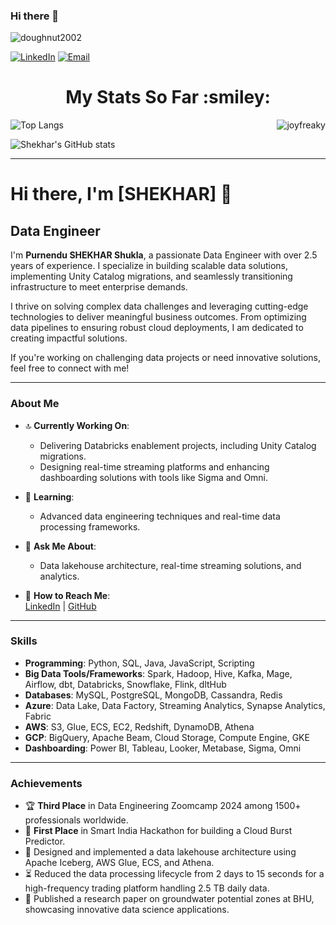 ### Hi there 👋


<p align="left"> <img src="https://komarev.com/ghpvc/?username=doughnut2002&label=Profile%20views&color=0e75b6&style=flat" alt="doughnut2002" /> </p>

[![LinkedIn](https://img.shields.io/badge/LinkedIn-Connect-blue)](https://linkedin.com/in/shekhar888)
[![Email](https://img.shields.io/badge/Email-Contact%20Me-green)](mailto:shekhar888700@gmail.com)

<h1 align="center">My Stats So Far  :smiley:</h1>
<p><img align="right" src="https://github-readme-streak-stats.herokuapp.com/?user=doughnut2002&" alt="joyfreaky" /></p>

![Top Langs](https://github-readme-stats.vercel.app/api/top-langs/?username=doughnut2002&size_weight=0.25&count_weight=0.75)

![Shekhar's GitHub stats](https://github-readme-stats.vercel.app/api?username=doughnut2002&hide=contribs,prs&show_icons=true)

---

# Hi there, I'm [SHEKHAR] 👋

## Data Engineer

I'm **Purnendu SHEKHAR Shukla**, a passionate Data Engineer with over 2.5 years of experience. I specialize in building scalable data solutions, implementing Unity Catalog migrations, and seamlessly transitioning infrastructure to meet enterprise demands.  

I thrive on solving complex data challenges and leveraging cutting-edge technologies to deliver meaningful business outcomes. From optimizing data pipelines to ensuring robust cloud deployments, I am dedicated to creating impactful solutions.  

If you're working on challenging data projects or need innovative solutions, feel free to connect with me!

---

### About Me  

- 🔝 **Currently Working On**:  
  - Delivering Databricks enablement projects, including Unity Catalog migrations.  
  - Designing real-time streaming platforms and enhancing dashboarding solutions with tools like Sigma and Omni.  

- 🌱 **Learning**:  
  - Advanced data engineering techniques and real-time data processing frameworks.  

- 💬 **Ask Me About**:  
  - Data lakehouse architecture, real-time streaming solutions, and analytics.  

- 📧 **How to Reach Me**:  
  [LinkedIn](https://www.linkedin.com/in/doughnut2002) | [GitHub](https://github.com/doughnut2002)

---

### Skills  

- **Programming**: Python, SQL, Java, JavaScript, Scripting  
- **Big Data Tools/Frameworks**: Spark, Hadoop, Hive, Kafka, Mage, Airflow, dbt, Databricks, Snowflake, Flink, dltHub  
- **Databases**: MySQL, PostgreSQL, MongoDB, Cassandra, Redis  
- **Azure**: Data Lake, Data Factory, Streaming Analytics, Synapse Analytics, Fabric  
- **AWS**: S3, Glue, ECS, EC2, Redshift, DynamoDB, Athena  
- **GCP**: BigQuery, Apache Beam, Cloud Storage, Compute Engine, GKE  
- **Dashboarding**: Power BI, Tableau, Looker, Metabase, Sigma, Omni  

---

### Achievements  

- 🏆 **Third Place** in Data Engineering Zoomcamp 2024 among 1500+ professionals worldwide.  
- 🏅 **First Place** in Smart India Hackathon for building a Cloud Burst Predictor.  
- 🚀 Designed and implemented a data lakehouse architecture using Apache Iceberg, AWS Glue, ECS, and Athena.  
- ⏳ Reduced the data processing lifecycle from 2 days to 15 seconds for a high-frequency trading platform handling 2.5 TB daily data.  
- 🧪 Published a research paper on groundwater potential zones at BHU, showcasing innovative data science applications.
